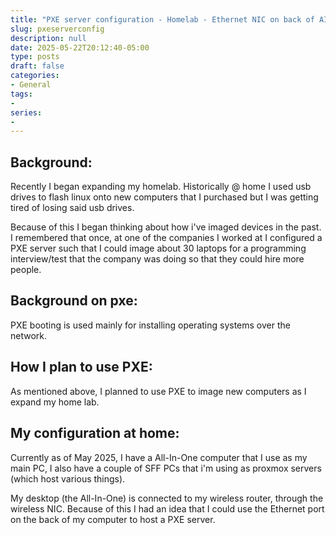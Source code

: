 ```yaml
---
title: "PXE server configuration - Homelab - Ethernet NIC on back of AIO computer"
slug: pxeserverconfig
description: null
date: 2025-05-22T20:12:40-05:00
type: posts
draft: false
categories:
- General
tags:
-
series:
-
---
```


## Background:
Recently I began expanding my homelab. Historically @ home I used usb drives to flash linux onto new computers that I purchased but I was getting tired of losing said usb drives.

Because of this I began thinking about how i've imaged devices in the past. I remembered that once, at one of the companies I worked at I configured a PXE server such that I could image about 30 laptops for a programming interview/test that the company was doing so that they could hire more people.

## Background on pxe:
PXE booting is used mainly for installing operating systems over the network.

## How I plan to use PXE:
As mentioned above, I planned to use PXE to image new computers as I expand my home lab.

## My configuration at home:
Currently as of May 2025, I have a All-In-One computer that I use as my main PC, I also have a couple of SFF PCs that i'm using as proxmox servers (which host various things).

My desktop (the All-In-One) is connected to my wireless router, through the wireless NIC. Because of this I had an idea that I could use the Ethernet port on the back of my computer to host a PXE server.
